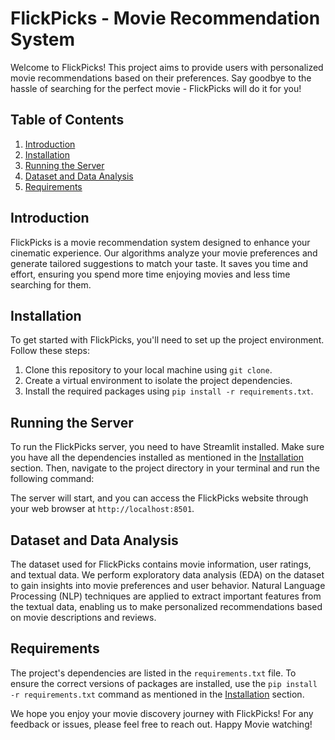 # FlickPicks - Movie Recommendation System

Welcome to FlickPicks! This project aims to provide users with personalized movie recommendations based on their preferences. Say goodbye to the hassle of searching for the perfect movie - FlickPicks will do it for you!

## Table of Contents
1. [Introduction](#introduction)
2. [Installation](#installation)
3. [Running the Server](#running-the-server)
4. [Dataset and Data Analysis](#dataset-and-data-analysis)
5. [Requirements](#requirements)

## Introduction
FlickPicks is a movie recommendation system designed to enhance your cinematic experience. Our algorithms analyze your movie preferences and generate tailored suggestions to match your taste. It saves you time and effort, ensuring you spend more time enjoying movies and less time searching for them.

## Installation
To get started with FlickPicks, you'll need to set up the project environment. Follow these steps:

1. Clone this repository to your local machine using `git clone`.
2. Create a virtual environment to isolate the project dependencies.
3. Install the required packages using `pip install -r requirements.txt`.

## Running the Server
To run the FlickPicks server, you need to have Streamlit installed. Make sure you have all the dependencies installed as mentioned in the [Installation](#installation) section. Then, navigate to the project directory in your terminal and run the following command:


The server will start, and you can access the FlickPicks website through your web browser at `http://localhost:8501`.

## Dataset and Data Analysis
The dataset used for FlickPicks contains movie information, user ratings, and textual data. We perform exploratory data analysis (EDA) on the dataset to gain insights into movie preferences and user behavior. Natural Language Processing (NLP) techniques are applied to extract important features from the textual data, enabling us to make personalized recommendations based on movie descriptions and reviews.

## Requirements
The project's dependencies are listed in the `requirements.txt` file. To ensure the correct versions of packages are installed, use the `pip install -r requirements.txt` command as mentioned in the [Installation](#installation) section.

We hope you enjoy your movie discovery journey with FlickPicks! For any feedback or issues, please feel free to reach out. Happy Movie watching!
